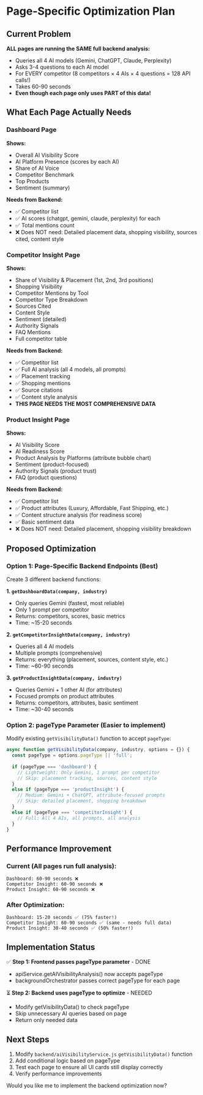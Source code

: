 # Page-Specific Optimization Plan

## Current Problem

**ALL pages are running the SAME full backend analysis:**
- Queries all 4 AI models (Gemini, ChatGPT, Claude, Perplexity)
- Asks 3-4 questions to each AI model
- For EVERY competitor (8 competitors × 4 AIs × 4 questions = 128 API calls!)
- Takes 60-90 seconds
- **Even though each page only uses PART of this data!**

## What Each Page Actually Needs

### **Dashboard Page**
**Shows:**
- Overall AI Visibility Score
- AI Platform Presence (scores by each AI)
- Share of AI Voice
- Competitor Benchmark
- Top Products
- Sentiment (summary)

**Needs from Backend:**
- ✅ Competitor list
- ✅ AI scores (chatgpt, gemini, claude, perplexity) for each
- ✅ Total mentions count
- ❌ Does NOT need: Detailed placement data, shopping visibility, sources cited, content style

### **Competitor Insight Page**
**Shows:**
- Share of Visibility & Placement (1st, 2nd, 3rd positions)
- Shopping Visibility
- Competitor Mentions by Tool
- Competitor Type Breakdown
- Sources Cited
- Content Style
- Sentiment (detailed)
- Authority Signals
- FAQ Mentions
- Full competitor table

**Needs from Backend:**
- ✅ Competitor list
- ✅ Full AI analysis (all 4 models, all prompts)
- ✅ Placement tracking
- ✅ Shopping mentions
- ✅ Source citations
- ✅ Content style analysis
- **THIS PAGE NEEDS THE MOST COMPREHENSIVE DATA**

### **Product Insight Page**
**Shows:**
- AI Visibility Score
- AI Readiness Score
- Product Analysis by Platforms (attribute bubble chart)
- Sentiment (product-focused)
- Authority Signals (product trust)
- FAQ (product questions)

**Needs from Backend:**
- ✅ Competitor list
- ✅ Product attributes (Luxury, Affordable, Fast Shipping, etc.)
- ✅ Content structure analysis (for readiness score)
- ✅ Basic sentiment data
- ❌ Does NOT need: Detailed placement, shopping visibility breakdown

## Proposed Optimization

### **Option 1: Page-Specific Backend Endpoints** (Best)

Create 3 different backend functions:

**1. `getDashboardData(company, industry)`**
- Only queries Gemini (fastest, most reliable)
- Only 1 prompt per competitor
- Returns: competitors, scores, basic metrics
- Time: ~15-20 seconds

**2. `getCompetitorInsightData(company, industry)`**
- Queries all 4 AI models
- Multiple prompts (comprehensive)
- Returns: everything (placement, sources, content style, etc.)
- Time: ~60-90 seconds

**3. `getProductInsightData(company, industry)`**
- Queries Gemini + 1 other AI (for attributes)
- Focused prompts on product attributes
- Returns: competitors, attributes, basic sentiment
- Time: ~30-40 seconds

### **Option 2: pageType Parameter** (Easier to implement)

Modify existing `getVisibilityData()` function to accept `pageType`:

```javascript
async function getVisibilityData(company, industry, options = {}) {
  const pageType = options.pageType || 'full';
  
  if (pageType === 'dashboard') {
    // Lightweight: Only Gemini, 1 prompt per competitor
    // Skip: placement tracking, sources, content style
  }
  else if (pageType === 'productInsight') {
    // Medium: Gemini + ChatGPT, attribute-focused prompts
    // Skip: detailed placement, shopping breakdown
  }
  else if (pageType === 'competitorInsight') {
    // Full: All 4 AIs, all prompts, all analysis
  }
}
```

## Performance Improvement

### **Current (All pages run full analysis):**
```
Dashboard: 60-90 seconds ❌
Competitor Insight: 60-90 seconds ❌
Product Insight: 60-90 seconds ❌
```

### **After Optimization:**
```
Dashboard: 15-20 seconds ✅ (75% faster!)
Competitor Insight: 60-90 seconds ✅ (same - needs full data)
Product Insight: 30-40 seconds ✅ (50% faster!)
```

## Implementation Status

✅ **Step 1: Frontend passes pageType parameter** - DONE
- apiService.getAIVisibilityAnalysis() now accepts pageType
- backgroundOrchestrator passes correct pageType for each page

⏳ **Step 2: Backend uses pageType to optimize** - NEEDED
- Modify getVisibilityData() to check pageType
- Skip unnecessary AI queries based on page
- Return only needed data

## Next Steps

1. Modify `backend/aiVisibilityService.js` `getVisibilityData()` function
2. Add conditional logic based on pageType
3. Test each page to ensure all UI cards still display correctly
4. Verify performance improvements

Would you like me to implement the backend optimization now?


